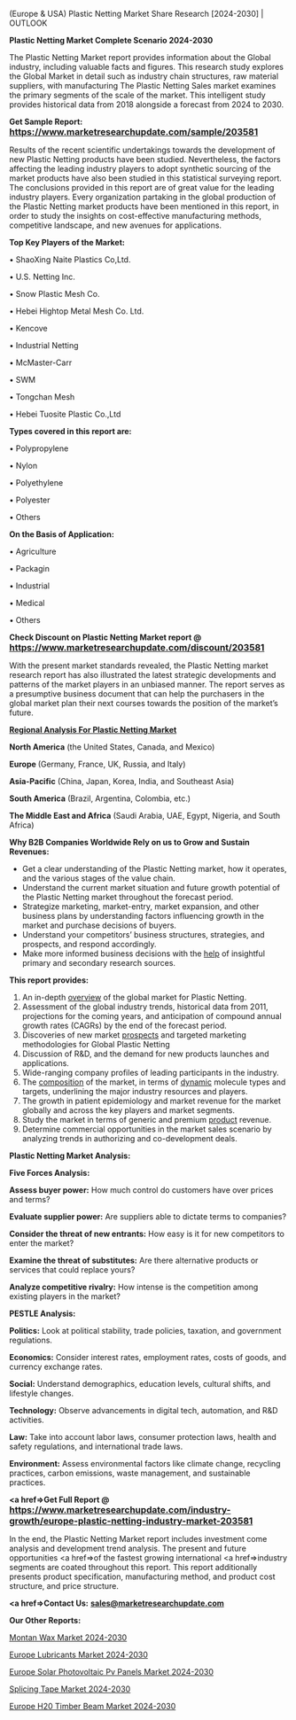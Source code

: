  (Europe & USA) Plastic Netting Market Share Research [2024-2030] | OUTLOOK

<strong>Plastic Netting Market Complete Scenario 2024-2030</strong>

The Plastic Netting Market report provides information about the Global industry, including valuable facts and figures. This research study explores the Global Market in detail such as industry chain structures, raw material suppliers, with manufacturing The Plastic Netting Sales market examines the primary segments of the scale of the market. This intelligent study provides historical data from 2018 alongside a forecast from 2024 to 2030.

<strong>Get Sample Report: <a href=https://www.marketresearchupdate.com/sample/203581><font size=3 color=#0000ff>https://www.marketresearchupdate.com/sample/203581</font></a></strong>

Results of the recent scientific undertakings towards the development of new Plastic Netting products have been studied. Nevertheless, the factors affecting the leading industry players to adopt synthetic sourcing of the market products have also been studied in this statistical surveying report. The conclusions provided in this report are of great value for the leading industry players. Every organization partaking in the global production of the Plastic Netting market products have been mentioned in this report, in order to study the insights on cost-effective manufacturing methods, competitive landscape, and new avenues for applications.

<strong>Top Key Players of the Market:</strong>

• ShaoXing Naite Plastics Co,Ltd.

• U.S. Netting Inc.

• Snow Plastic Mesh Co.

• Hebei Hightop Metal Mesh Co. Ltd.

• Kencove

• Industrial Netting

• McMaster-Carr

• SWM

• Tongchan Mesh

• Hebei Tuosite Plastic Co.,Ltd

<strong>Types covered in this report are: </strong>

• Polypropylene

• Nylon

• Polyethylene

• Polyester

• Others

<strong>On the Basis of Application:</strong>

• Agriculture

• Packagin

• Industrial

• Medical

• Others

<strong>Check Discount on Plastic Netting Market report @ <a href=https://www.marketresearchupdate.com/discount/203581><font size=3 color=#0000ff>https://www.marketresearchupdate.com/discount/203581</font></a></strong>

With the present market standards revealed, the Plastic Netting market research report has also illustrated the latest strategic developments and patterns of the market players in an unbiased manner. The report serves as a presumptive business document that can help the purchasers in the global market plan their next courses towards the position of the market’s future.

<strong><u><b>Regional Analysis For Plastic Netting Market</b></u></strong>

<strong><b>North America</b></strong> (the United States, Canada, and Mexico)

<strong><b>Europe </b></strong>(Germany, France, UK, Russia, and Italy)

<strong><b>Asia-Pacific</b></strong> (China, Japan, Korea, India, and Southeast Asia)

<strong><b>South America</b></strong> (Brazil, Argentina, Colombia, etc.)

<strong><b>The Middle East and Africa</b></strong> (Saudi Arabia, UAE, Egypt, Nigeria, and South Africa)

<strong>Why B2B Companies Worldwide Rely on us to Grow and Sustain Revenues:</strong>
<ul>
  <li>Get a clear understanding of the Plastic Netting market, how it operates, and the various stages of the value chain.</li>
  <li>Understand the current market situation and future growth potential of the Plastic Netting market throughout the forecast period.</li>
  <li>Strategize marketing, market-entry, market expansion, and other business plans by understanding factors influencing growth in the market and purchase decisions of buyers.</li>
  <li>Understand your competitors’ business structures, strategies, and prospects, and respond accordingly.</li>
  <li>Make more informed business decisions with the <a href=ASDF991299>help</a> of insightful primary and secondary research sources.</li>
</ul>
<strong>This report provides:</strong>
<ol>
  <li>An in-depth <a href=>overview</a> of the global market for Plastic Netting.</li>
  <li>Assessment of the global industry trends, historical data from 2011, projections for the coming years, and anticipation of compound annual growth rates (CAGRs) by the end of the forecast period.</li>
  <li>Discoveries of new market <a href=>prospects</a> and targeted marketing methodologies for Global Plastic Netting</li>
  <li>Discussion of R&amp;D, and the demand for new products launches and applications.</li>
  <li>Wide-ranging company profiles of leading participants in the industry.</li>
  <li>The <a href=ASDF881288>composition</a> of the market, in terms of <a href=>dynamic</a> molecule types and targets, underlining the major industry resources and players.</li>
  <li>The growth in patient epidemiology and market revenue for the market globally and across the key players and market segments.</li>
  <li>Study the market in terms of generic and premium <a href=>product</a> revenue.</li>
  <li>Determine commercial opportunities in the market sales scenario by analyzing trends in authorizing and co-development deals.</li>
</ol>

<strong>Plastic Netting Market Analysis:</strong>

<strong>Five Forces Analysis:</strong>

<strong>Assess buyer power:</strong> How much control do customers have over prices and terms?

<strong>Evaluate supplier power:</strong> Are suppliers able to dictate terms to companies?

<strong>Consider the threat of new entrants:</strong> How easy is it for new competitors to enter the market?

<strong>Examine the threat of substitutes:</strong> Are there alternative products or services that could replace yours?

<strong>Analyze competitive rivalry:</strong> How intense is the competition among existing players in the market?

<strong>PESTLE Analysis:</strong>

<strong>Politics:</strong> Look at political stability, trade policies, taxation, and government regulations.

<strong>Economics:</strong> Consider interest rates, employment rates, costs of goods, and currency exchange rates.

<strong>Social:</strong> Understand demographics, education levels, cultural shifts, and lifestyle changes.

<strong>Technology:</strong> Observe advancements in digital tech, automation, and R&D activities.

<strong>Law:</strong> Take into account labor laws, consumer protection laws, health and safety regulations, and international trade laws.

<strong>Environment:</strong> Assess environmental factors like climate change, recycling practices, carbon emissions, waste management, and sustainable practices.

<strong><a href=>Get Full Report</a> @ <a href=https://www.marketresearchupdate.com/industry-growth/europe-plastic-netting-industry-market-203581><font size=3 color=#0000ff>https://www.marketresearchupdate.com/industry-growth/europe-plastic-netting-industry-market-203581</font></a></strong>

In the end, the Plastic Netting Market report includes investment come analysis and development trend analysis. The present and future opportunities <a href=>of</a> the fastest growing international <a href=>industry</a> segments are coated throughout this report. This report additionally presents product specification, manufacturing method, and product cost structure, and price structure.

<strong><a href=><strong>Contact Us:</strong></a></strong>
<strong>sales@marketresearchupdate.com</strong>

<strong>Our Other Reports:</strong>

<a href=https://www.linkedin.com/pulse/montan-wax-market-size-growth-set-surge-significantly>Montan Wax Market 2024-2030</a>

<a href=https://www.linkedin.com/pulse/europe-lubricants-market-size-exclusive-report-latest>Europe Lubricants Market 2024-2030</a>

<a href=https://www.linkedin.com/pulse/europe-solar-photovoltaic-pv-panels-market-2023-top-key>Europe Solar Photovoltaic Pv Panels Market 2024-2030</a>

<a href=https://www.linkedin.com/pulse/splicing-tape-market-2023-current-future-itnef/>Splicing Tape Market 2024-2030</a>

<a href=https://www.linkedin.com/pulse/europe-h20-timber-beam-market-research-upryf/>Europe H20 Timber Beam Market 2024-2030</a>

